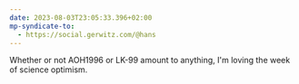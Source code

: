 ```yaml
---
date: 2023-08-03T23:05:33.396+02:00
mp-syndicate-to:
  - https://social.gerwitz.com/@hans
---
```

Whether or not AOH1996 or LK-99 amount to anything, I'm loving the week of science optimism.

